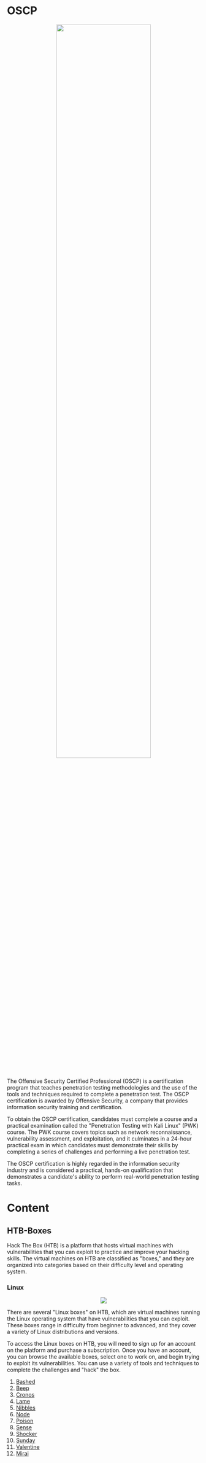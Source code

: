 # OSCP
<p align="center">
<img width="70%" src="https://media.tenor.com/oRpvVCFlpNMAAAAC/crt-anime.gif"/>
</p>

The Offensive Security Certified Professional (OSCP) is a certification program that teaches penetration testing methodologies and the use of the tools and techniques required to complete a penetration test. The OSCP certification is awarded by Offensive Security, a company that provides information security training and certification.

To obtain the OSCP certification, candidates must complete a course and a practical examination called the "Penetration Testing with Kali Linux" (PWK) course. The PWK course covers topics such as network reconnaissance, vulnerability assessment, and exploitation, and it culminates in a 24-hour practical exam in which candidates must demonstrate their skills by completing a series of challenges and performing a live penetration test.

The OSCP certification is highly regarded in the information security industry and is considered a practical, hands-on qualification that demonstrates a candidate's ability to perform real-world penetration testing tasks.

# Content

## HTB-Boxes

Hack The Box (HTB) is a platform that hosts virtual machines with vulnerabilities that you can exploit to practice and improve your hacking skills. The virtual machines on HTB are classified as "boxes," and they are organized into categories based on their difficulty level and operating system.

### Linux
<p align="center">
<img src="https://preview.redd.it/5jwtpab3nny81.png?auto=webp&s=3210ec65f3d95d2cd9671c42094ff993908d7d45">
</p>

There are several "Linux boxes" on HTB, which are virtual machines running the Linux operating system that have vulnerabilities that you can exploit. These boxes range in difficulty from beginner to advanced, and they cover a variety of Linux distributions and versions.

To access the Linux boxes on HTB, you will need to sign up for an account on the platform and purchase a subscription. Once you have an account, you can browse the available boxes, select one to work on, and begin trying to exploit its vulnerabilities. You can use a variety of tools and techniques to complete the challenges and "hack" the box.

1. <a href="https://w43l.gitbook.io/oscp-preparation/htb/htb-linux-boxes/bashed-writeup" target="_blank">Bashed</a>
2. <a href="https://w43l.gitbook.io/oscp-preparation/htb/htb-linux-boxes/beep-writeup" target="_blank">Beep</a>
3. <a href="" target="_blank">Cronos</a>
4. <a href="https://w43l.gitbook.io/oscp-preparation/htb/htb-linux-boxes/lame-writeup" target="_blank">Lame</a>
5. <a href="https://w43l.gitbook.io/oscp-preparation/htb/htb-linux-boxes/nibbles-writeup" target="_blank">Nibbles</a>
6. <a href="https://w43l.gitbook.io/oscp-preparation/htb/htb-linux-boxes/node-writeup" target="_blank">Node</a>
7. <a href="" target="_blank">Poison</a>
8. <a href="https://w43l.gitbook.io/oscp-preparation/htb/htb-linux-boxes/sense-writeup" target="_blank">Sense</a>
9. <a href="https://w43l.gitbook.io/oscp-preparation/htb/htb-linux-boxes/shocker-writeup" target="_blank">Shocker</a>
10. <a href="" target="_blank">Sunday</a>
11. <a href="" target="_blank">Valentine</a>
12. <a href="https://w43l.gitbook.io/oscp-preparation/htb/htb-linux-boxes/mirai-writeup" target="_blank"> Mirai </a>
